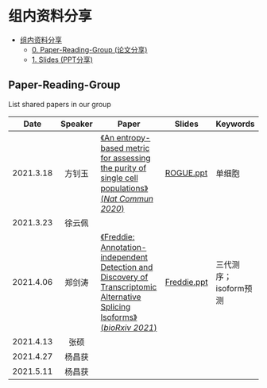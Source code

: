 # 组内资料分享

- [组内资料分享](#组内资料分享)
  - [0. Paper-Reading-Group (论文分享)](#Paper-Reading-Group)
  - [1. Slides (PPT分享)](https://github.com/genemine/journalClub/tree/main/slides)

## Paper-Reading-Group

List shared papers in our group

| Date      | Speaker | Paper                                                        | Slides                                                       | Keywords |
| --------- | :-----: | ------------------------------------------------------------ | ------------------------------------------------------------ | -------- |
| 2021.3.18 | 方钊玉  | [《An entropy-based metric for assessing the purity of single cell populations》(*Nat Commun 2020*)](https://www.nature.com/articles/s41467-020-16904-3) |[ROGUE.ppt](https://github.com/genemine/journalClub/blob/main/slides/ROGUE.pptx)| 单细胞   |
| 2021.3.23 | 徐云佩  |                                                              |                                                              |          |
| 2021.4.06 | 郑剑涛  |  [《Freddie: Annotation-independent Detection and Discovery of Transcriptomic Alternative Splicing Isoforms》(*bioRxiv 2021*)](https://www.biorxiv.org/content/10.1101/2021.01.20.427493v1.abstract)   |[Freddie.ppt](https://github.com/genemine/journalClub/blob/main/slides/Freddie.pptx)   | 三代测序；isoform预测|
| 2021.4.13 |  张硕   |                                                              |                                                              |          |
| 2021.4.27 | 杨昌获  |                                                              |                                                              |          |
| 2021.5.11 | 杨昌获  |                                                              |                                                              |          |
